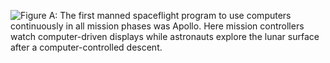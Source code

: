 ![**Figure A**: The first manned spaceflight program to use computers continuously in all mission phases was Apollo. Here mission controllers watch computer-driven displays while astronauts explore the lunar surface after a computer-controlled descent.](images/p0.jpg)
